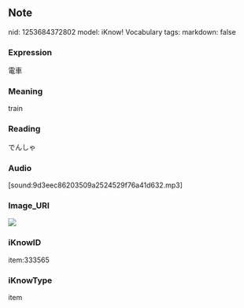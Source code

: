 ## Note
nid: 1253684372802
model: iKnow! Vocabulary
tags: 
markdown: false

### Expression
電車

### Meaning
train

### Reading
でんしゃ

### Audio
[sound:9d3eec86203509a2524529f76a41d632.mp3]

### Image_URI
<img src="71a970561dfa11a348d2f3818411e523.jpg">

### iKnowID
item:333565

### iKnowType
item
